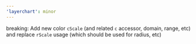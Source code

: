 ```yaml
---
'layerchart': minor
---
```


breaking: Add new color `cScale` (and related `c` accessor, domain, range, etc) and replace `rScale` usage (which should be used for radius, etc)
